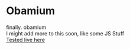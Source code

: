 # Obamium
finally. obamium  
I might add more to this soon, like some JS Stuff  
[Tested live here](https://RedtheRedGuy.github.io/Obamium/)
